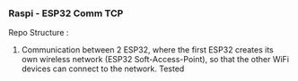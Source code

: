 ### Raspi - ESP32 Comm TCP

Repo Structure :

1. Communication between 2 ESP32, where the first ESP32 creates its own wireless network (ESP32 Soft-Access-Point), so that the other WiFi devices can connect to the network.
Tested
